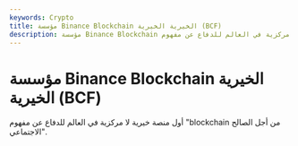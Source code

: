 ```yaml
---
keywords: Crypto
title: مؤسسة Binance Blockchain الخيرية الخيرية (BCF)
description: مؤسسة Binance Blockchain الخيرية. أول منصة خيرية لا مركزية في العالم للدفاع عن مفهوم blockchain من أجل الصالح الاجتماعي.
---
```


# مؤسسة Binance Blockchain الخيرية الخيرية (BCF)
أول منصة خيرية لا مركزية في العالم للدفاع عن مفهوم "blockchain من أجل الصالح الاجتماعي".

